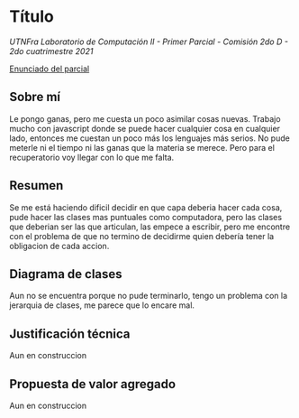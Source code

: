 # Título
*UTNFra Laboratorio de Computación II - Primer Parcial - Comisión 2do D - 2do cuatrimestre 2021*

[Enunciado del parcial](https://codeutnfra.github.io/programacion_2_laboratorio_2_apuntes/docs/evaluaciones/parciales/2d-primer-parcial/)

## Sobre mí
Le pongo ganas, pero me cuesta un poco asimilar cosas nuevas. Trabajo mucho con javascript donde se puede hacer cualquier cosa en cualquier lado, entonces me cuestan un poco más los lenguajes más serios. No pude meterle ni el tiempo ni las ganas que la materia se merece. Pero para el recuperatorio voy llegar con lo que me falta.

## Resumen
Se me está haciendo dificil decidir en que capa deberia hacer cada cosa, pude hacer las clases mas puntuales como computadora, pero las clases que deberian ser las que articulan, las empece a escribir, pero me encontre con el problema de que no termino de decidirme quien debería tener la obligacion de cada accion.

## Diagrama de clases
Aun no se encuentra porque no pude terminarlo, tengo un problema con la jerarquia de clases, me parece que lo encare mal.

## Justificación técnica
Aun en construccion

## Propuesta de valor agregado
Aun en construccion
